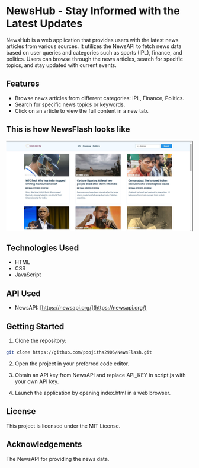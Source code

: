 # NewsHub - Stay Informed with the Latest Updates

NewsHub is a web application that provides users with the latest news articles from various sources. It utilizes the NewsAPI to fetch news data based on user queries and categories such as sports (IPL), finance, and politics. Users can browse through the news articles, search for specific topics, and stay updated with current events.

## Features

- Browse news articles from different categories: IPL, Finance, Politics.
- Search for specific news topics or keywords.
- Click on an article to view the full content in a new tab.

## This is how NewsFlash looks like
<img src="./Web app.jpg"/>

## Technologies Used

- HTML
- CSS
- JavaScript

## API Used

- NewsAPI: [https://newsapi.org/](https://newsapi.org/)

## Getting Started

1. Clone the repository:

```bash
git clone https://github.com/poojitha2906/NewsFlash.git
```

2. Open the project in your preferred code editor.

3. Obtain an API key from NewsAPI and replace API_KEY in script.js with your own API key.

4. Launch the application by opening index.html in a web browser.


## License
This project is licensed under the MIT License.

## Acknowledgements
The NewsAPI for providing the news data.
